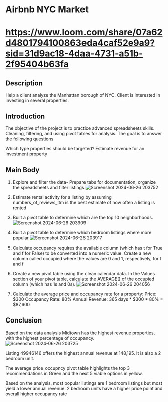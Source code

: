 # Airbnb NYC Market
# https://www.loom.com/share/07a62d4801794100863eda4caf52e9a9?sid=31d9ac18-4daa-4731-a51b-2f95404b63fa
## Description
Help a client analyze the Manhattan borough of NYC. Client is interested in investing in several properties.

## Introduction
The objective of the project is to practice advanced spreadsheets skills. Cleaning, filtering, and using pivot tables for analysis. The goal is to answer the following questions

Which type properties should be targeted?
Estimate revenue for an investment property

## Main Body

1) Explore and filter the data- Prepare tabs for documentation, organize the spreadsheets and filter listings
  ![Screenshot 2024-06-26 203752](https://github.com/amely314/Data-Projects/assets/166257466/0cb2c993-dfaa-4f95-a6a3-606b2ff89248)

2) Estimate rental activity for a listing by assuming numbers_of_reviews_ltm is the best estimate of how often a listing is rented
3) Built a pivot table to determine which are the top 10 neighborhoods.
![Screenshot 2024-06-26 203909](https://github.com/amely314/Data-Projects/assets/166257466/e716b7d8-5c24-49a6-8500-c4a1486849f1)

4) Built a pivot table to determine which bedroom listings where more popular
![Screenshot 2024-06-26 203917](https://github.com/amely314/Data-Projects/assets/166257466/c540ab83-850c-4143-ac1b-816c30249fc0)

5) Calculate occupancy requires the available column (which has t for True and f for False) to be converted into a numeric value. Create a new column called occupied where the values are 0 and 1, respectively, for t and f
6) Create a new pivot table using the clean calendar data. In the Values section of your pivot table, calculate the AVERAGE() of the occupied column (which has 1s and 0s). 
![Screenshot 2024-06-26 204056](https://github.com/amely314/Data-Projects/assets/166257466/87568f77-5601-48d6-9da1-9c8f5c94174d)

7) Calculate the average price and occupancy rate for a property:
Price: $300
Occupancy Rate: 80%
Annual Revenue: 365 days * $300 * 80% = $87,600

## Conclusion

Based on the data analysis Midtown has the highest revenue properties, with the highest percentage of occupancy.
![Screenshot 2024-06-26 203725](https://github.com/amely314/Data-Projects/assets/166257466/7c895dd4-0d13-4f05-ba61-d37b40f9720d)


Listing 49946146 offers the highest annual revenue at 148,195. It is also a 2 bedroom unit.

The average price_occupncy pivot table highlights the top 3 recommendations in Green and the next 5 viable options in yellow. 

Based on the analysis, most popular listings are 1 bedroom listings but most yield a lower annual revenue. 2 bedroom units have a higher price point and overall higher occupancy rate  
